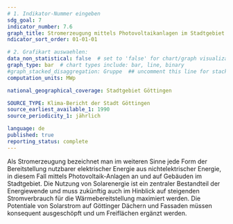 ```yaml
---
# 1. Indikator-Nummer eingeben 
sdg_goal: 7
indicator_number: 7.6
graph_title: Stromerzeugung mittels Photovoltaikanlagen im Stadtgebiet Göttingens
ndicator_sort_order: 01-01-01

# 2. Grafikart auswaehlen: 
data_non_statistical: false  # set to 'false' for chart/graph visualization 
graph_type: bar  # chart types include: bar, line, binary 
#graph_stacked_disaggregation: Gruppe  ## uncomment this line for stacked bars. eplace 'Geschlecht' with the field of aggregation. 
computation_units: MWp

national_geographical_coverage: Stadtgebiet Göttingen

SOURCE_TYPE: Klima-Bericht der Stadt Göttingen
source_earliest_available_1: 1990
source_periodicity_1: jährlich

language: de   
published: true 
reporting_status: complete
---
```

Als Stromerzeugung bezeichnet man im weiteren Sinne jede Form der Bereitstellung nutzbarer elektrischer Energie aus nichtelektrischer Energie, in diesem Fall mittels Photovoltaik-Anlagen an und auf Gebäuden im Stadtgebiet. Die Nutzung von Solarenergie ist ein zentraler Bestandteil der Energiewende und muss zukünftig auch im Hinblick auf steigenden Stromverbrauch für die Wärmebereitstellung maximiert werden. Die Potentiale von Solarstrom auf Göttinger Dächern und Fassaden müssen konsequent ausgeschöpft und um Freiflächen ergänzt werden.

